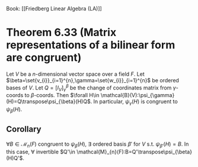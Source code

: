 Book: [[Friedberg Linear Algebra (LA)]]
# Theorem 6.33 (Matrix representations of a bilinear form are congruent)
Let $V$ be a $n$-dimensional vector space over a field $F$.
Let $\beta=\set{v_{i}}_{i=1}^{n},\gamma=\set{w_{i}}_{i=1}^{n}$ be ordered bases of $V$.
Let $Q=[I_{V}]_{\gamma}^{\beta}$ be the change of coordinates matrix from $\gamma$-coords to $\beta$-coords.
Then $\forall H\in \mathcal{B}(V):\psi_{\gamma}(H)=Q\transpose\psi_{\beta}(H)Q$.
In particular, $\psi_{\gamma}(H)$ is congruent to $\psi_{\beta}(H)$.
## Corollary
$\forall B\in \mathcal{M}_{n}(F)$ congruent to $\psi_{\beta}(H)$, $\exists$ ordered basis $\beta'$ for $V$ s.t. $\psi_{\beta'}(H)=B$.
In this case, $\forall$ invertible $Q'\in \mathcal{M}_{n}(F):B=Q'\transpose\psi_{\beta}(H)Q'$.